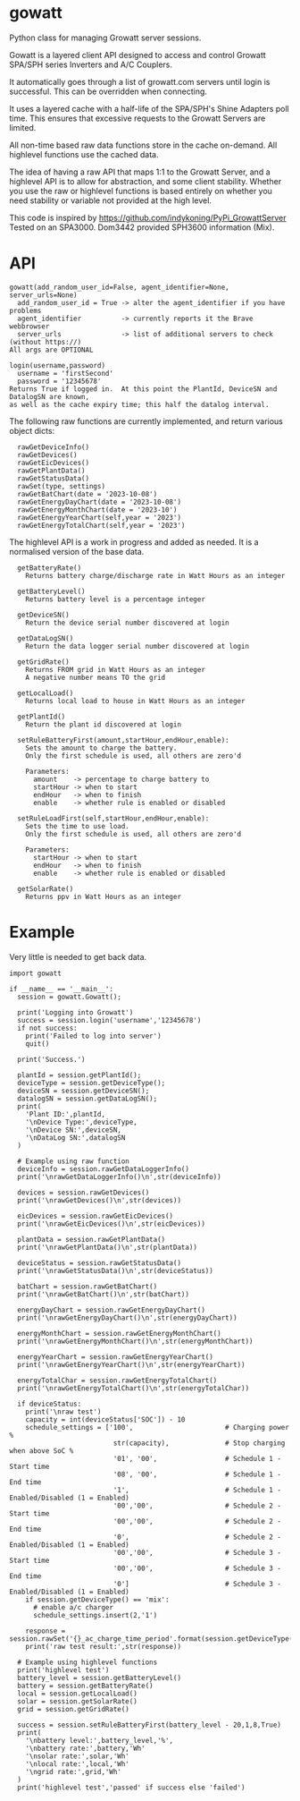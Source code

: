# gowatt
Python class for managing Growatt server sessions.<br/>

Gowatt is a layered client API designed to access and control Growatt SPA/SPH series
Inverters and A/C Couplers.<br/>

It automatically goes through a list of growatt.com servers until login is
successful.  This can be overridden when connecting.<br/>

It uses a layered cache with a half-life of the SPA/SPH's Shine Adapters poll
time.  This ensures that excessive requests to the Growatt Servers are limited.<br/>

All non-time based raw data functions store in the cache on-demand.  All highlevel
functions use the cached data.<br/>

The idea of having a raw API that maps 1:1 to the Growatt Server, and a highlevel API
is to allow for abstraction, and some client stability.  Whether you use the raw or
highlevel functions is based entirely on whether you need stability or variable not
provided at the high level.<br/>

This code is inspired by https://github.com/indykoning/PyPi_GrowattServer<br/>
Tested on an SPA3000.  Dom3442 provided SPH3600 information (Mix).<br/>

# API
```
gowatt(add_random_user_id=False, agent_identifier=None, server_urls=None)
  add_random_user_id = True -> alter the agent_identifier if you have problems
  agent_identifier          -> currently reports it the Brave webbrowser
  server_urls               -> list of additional servers to check (without https://)
All args are OPTIONAL
```

```
login(username,password)
  username = 'firstSecond'
  password = '12345678'
Returns True if logged in.  At this point the PlantId, DeviceSN and DatalogSN are known,
as well as the cache expiry time; this half the datalog interval.
```

The following raw functions are currently implemented, and return various object dicts:<br/>

```
  rawGetDeviceInfo()
  rawGetDevices()
  rawGetEicDevices()
  rawGetPlantData()
  rawGetStatusData()
  rawSet(type, settings)
  rawGetBatChart(date = '2023-10-08')
  rawGetEnergyDayChart(date = '2023-10-08')
  rawGetEnergyMonthChart(date = '2023-10')
  rawGetEnergyYearChart(self,year = '2023')
  rawGetEnergyTotalChart(self,year = '2023')
```

The highlevel API is a work in progress and added as needed.  It is a normalised version of the base data.<br/>

```
  getBatteryRate()
    Returns battery charge/discharge rate in Watt Hours as an integer

  getBatteryLevel()
    Returns battery level is a percentage integer

  getDeviceSN()
    Return the device serial number discovered at login

  getDataLogSN()
    Return the data logger serial number discovered at login

  getGridRate()
    Returns FROM grid in Watt Hours as an integer
    A negative number means TO the grid

  getLocalLoad()
    Returns local load to house in Watt Hours as an integer

  getPlantId()
    Return the plant id discovered at login

  setRuleBatteryFirst(amount,startHour,endHour,enable):
    Sets the amount to charge the battery.
    Only the first schedule is used, all others are zero'd
    
    Parameters:
      amount    -> percentage to charge battery to
      startHour -> when to start
      endHour   -> when to finish
      enable    -> whether rule is enabled or disabled

  setRuleLoadFirst(self,startHour,endHour,enable):
    Sets the time to use load.
    Only the first schedule is used, all others are zero'd
  
    Parameters:
      startHour -> when to start
      endHour   -> when to finish
      enable    -> whether rule is enabled or disabled
  
  getSolarRate()
    Returns ppv in Watt Hours as an integer
```

# Example
Very little is needed to get back data.

```
import gowatt

if __name__ == '__main__':  
  session = gowatt.Gowatt();
  
  print('Logging into Growatt')
  success = session.login('username','12345678')
  if not success:
    print('Failed to log into server')
    quit()
    
  print('Success.')
  
  plantId = session.getPlantId();
  deviceType = session.getDeviceType();
  deviceSN = session.getDeviceSN();
  datalogSN = session.getDataLogSN();
  print(
    'Plant ID:',plantId,
    '\nDevice Type:',deviceType,
    '\nDevice SN:',deviceSN,
    '\nDataLog SN:',datalogSN
  )

  # Example using raw function
  deviceInfo = session.rawGetDataLoggerInfo()
  print('\nrawGetDataLoggerInfo()\n',str(deviceInfo))

  devices = session.rawGetDevices()
  print('\nrawGetDevices()\n',str(devices))
  
  eicDevices = session.rawGetEicDevices()
  print('\nrawGetEicDevices()\n',str(eicDevices))
  
  plantData = session.rawGetPlantData()
  print('\nrawGetPlantData()\n',str(plantData))
  
  deviceStatus = session.rawGetStatusData()
  print('\nrawGetStatusData()\n',str(deviceStatus))
  
  batChart = session.rawGetBatChart()
  print('\nrawGetBatChart()\n',str(batChart))

  energyDayChart = session.rawGetEnergyDayChart()
  print('\nrawGetEnergyDayChart()\n',str(energyDayChart))
  
  energyMonthChart = session.rawGetEnergyMonthChart()
  print('\nrawGetEnergyMonthChart()\n',str(energyMonthChart))
  
  energyYearChart = session.rawGetEnergyYearChart()
  print('\nrawGetEnergyYearChart()\n',str(energyYearChart))
  
  energyTotalChar = session.rawGetEnergyTotalChart()
  print('\nrawGetEnergyTotalChart()\n',str(energyTotalChar))
  
  if deviceStatus:
    print('\nraw test')
    capacity = int(deviceStatus['SOC']) - 10
    schedule_settings = ['100',                       # Charging power %
                          str(capacity),              # Stop charging when above SoC %
                          '01', '00',                 # Schedule 1 - Start time
                          '08', '00',                 # Schedule 1 - End time
                          '1',                        # Schedule 1 - Enabled/Disabled (1 = Enabled)
                          '00','00',                  # Schedule 2 - Start time
                          '00','00',                  # Schedule 2 - End time
                          '0',                        # Schedule 2 - Enabled/Disabled (1 = Enabled)
                          '00','00',                  # Schedule 3 - Start time
                          '00','00',                  # Schedule 3 - End time
                          '0']                        # Schedule 3 - Enabled/Disabled (1 = Enabled)
    if session.getDeviceType() == 'mix':
      # enable a/c charger
      schedule_settings.insert(2,'1')

    response = session.rawSet('{}_ac_charge_time_period'.format(session.getDeviceType()),schedule_settings)
    print('raw test result:',str(response))

  # Example using highlevel functions
  print('highlevel test')
  battery_level = session.getBatteryLevel()
  battery = session.getBatteryRate()
  local = session.getLocalLoad()
  solar = session.getSolarRate()
  grid = session.getGridRate()

  success = session.setRuleBatteryFirst(battery_level - 20,1,8,True)
  print(
    '\nbattery level:',battery_level,'%',
    '\nbattery rate:',battery,'Wh'
    '\nsolar rate:',solar,'Wh'
    '\nlocal rate:',local,'Wh'
    '\ngrid rate:',grid,'Wh'
  )
  print('highlevel test','passed' if success else 'failed')
```
